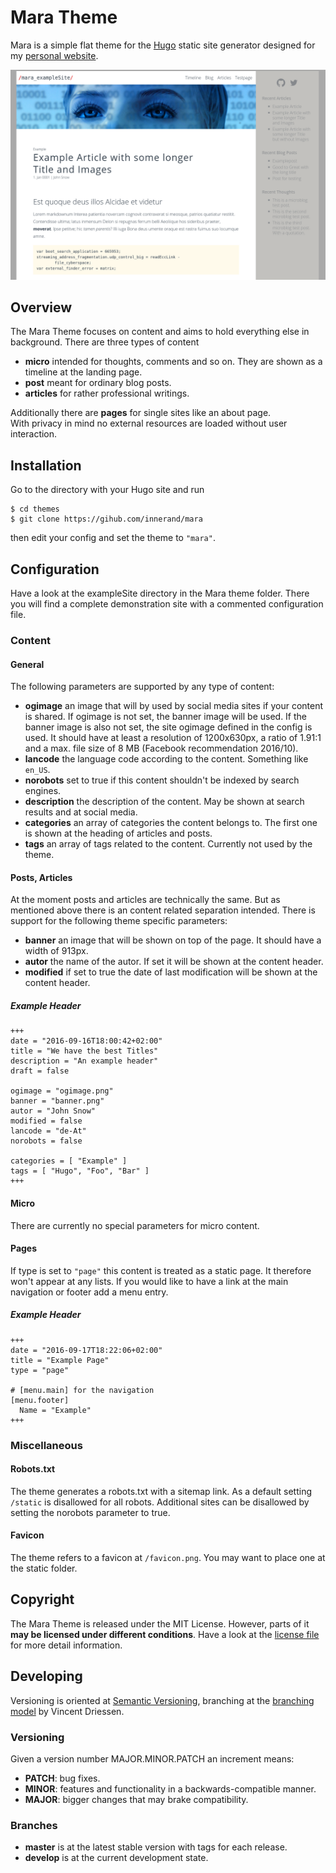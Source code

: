 # Mara Theme

Mara is a simple flat theme for the [Hugo](https://gohugo.io) static site
generator designed for my [personal website](https://nxa.at).  

![screenshot](https://raw.githubusercontent.com/innerand/mara/master/images/screenshot.png)

## Overview
The Mara Theme focuses on content and aims to hold everything else in
background. There are three types of content  

- **micro** intended for thoughts, comments and so on. They are shown as a
  timeline at the landing page.
- **post** meant for ordinary blog posts.
- **articles** for rather professional writings.

Additionally there are **pages** for single sites like an about page.  
With privacy in mind no external resources are loaded without user interaction.

## Installation
Go to the directory with your Hugo site and run
```
$ cd themes
$ git clone https://gihub.com/innerand/mara
```
then edit your config and set the theme to `"mara"`.

## Configuration

Have a look at the exampleSite directory in the Mara theme folder.
There you will find a complete demonstration site with a commented configuration
file.

### Content

#### General
The following parameters are supported by any type of content:

- **ogimage** an image that will by used by social media sites if your content
  is shared.  If ogimage is not set, the banner image will be used. If the
  banner image is also not set, the site ogimage defined in the config is used.
  It should have at least a resolution of 1200x630px, a ratio of 1.91:1 and a
  max. file size of 8 MB (Facebook recommendation 2016/10).
- **lancode** the language code according to the content. Something like
  `en_US`.
- **norobots** set to true if this content shouldn't be indexed by search
  engines.
- **description** the description of the content. May be shown at search results
  and at social media.
- **categories** an array of categories the content belongs to. The first one is
  shown at the heading of articles and posts.
- **tags** an array of tags related to the content. Currently not used by the
  theme.

#### Posts, Articles

At the moment posts and articles are technically the same. But as mentioned
above there is an content related separation intended. There is support for the
following theme specific parameters:

- **banner** an image that will be shown on top of the page. It should have a
  width of 913px.
- **autor** the name of the autor. If set it will be shown at the content
  header.
- **modified** if set to true the date of last modification will be shown at the
  content header.

##### Example Header
```
+++
date = "2016-09-16T18:00:42+02:00"
title = "We have the best Titles"
description = "An example header"
draft = false

ogimage = "ogimage.png"
banner = "banner.png"
autor = "John Snow"
modified = false
lancode = "de-At"
norobots = false

categories = [ "Example" ]
tags = [ "Hugo", "Foo", "Bar" ]
+++
```

#### Micro

There are currently no special parameters for micro content.

#### Pages

If type is set to `"page"` this content is treated as a static page.  It
therefore won't appear at any lists. If you would like to have a link at the
main navigation or footer add a menu entry.

##### Example Header
```
+++
date = "2016-09-17T18:22:06+02:00"
title = "Example Page"
type = "page"

# [menu.main] for the navigation
[menu.footer]
  Name = "Example"
+++
```
### Miscellaneous

#### Robots.txt
The theme generates a robots.txt with a sitemap link.  As a default setting
`/static` is disallowed for all robots.  Additional sites can be disallowed by
setting the norobots parameter to true.

#### Favicon
The theme refers to a favicon at `/favicon.png`. You may want to place one
at the static folder.

## Copyright
The Mara Theme is released under the MIT License.
However, parts of it **may be licensed under different conditions**.
Have a look at the [license file](/LICENSE.md) for more detail information.

## Developing
Versioning is oriented at [Semantic Versioning](http://semver.org), branching at
the [branching model](http://nvie.com/posts/a-successful-git-branching-model) by
Vincent Driessen.

### Versioning
Given a version number MAJOR.MINOR.PATCH an increment means:

- **PATCH**: bug fixes.
- **MINOR**: features and functionality in a backwards-compatible manner.
- **MAJOR**: bigger changes that may brake compatibility.

### Branches
- **master** is at the latest stable version with tags for each release. 
- **develop** is at the current development state.

